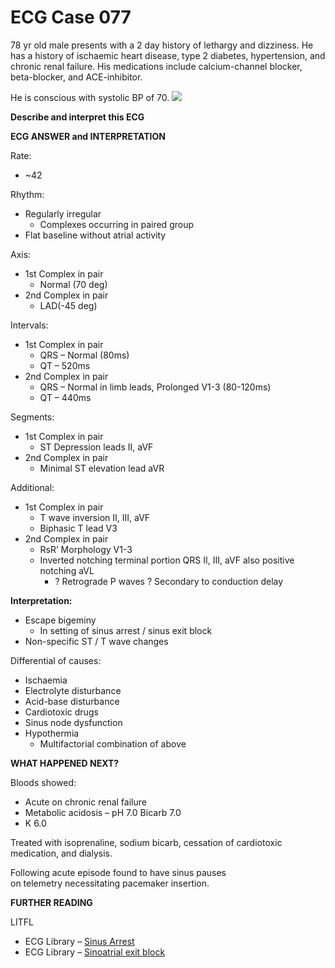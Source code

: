 # ECG Case 077


78 yr old male presents with a 2 day history of lethargy and dizziness. He has a history of ischaemic heart disease, type 2 diabetes, hypertension, and chronic renal failure. His medications include calcium-channel blocker, beta-blocker, and ACE-inhibitor.


He is conscious with systolic BP of 70.
![](https://litfl.com/wp-content/uploads/2018/08/ECG-077-LITFL-Top-100.jpg)



**Describe and interpret this ECG** 

**ECG ANSWER and INTERPRETATION** 


Rate:


- ~42


Rhythm:


- Regularly irregular 
	- Complexes occurring in paired group
- Flat baseline without atrial activity


Axis:


- 1st Complex in pair
	- Normal (70 deg)
- 2nd Complex in pair
	- LAD(-45 deg)


Intervals:


- 1st Complex in pair
	- QRS – Normal (80ms)
	- QT – 520ms
- 2nd Complex in pair
	- QRS – Normal in limb leads, Prolonged V1-3 (80-120ms)
	- QT – 440ms


Segments:




- 1st Complex in pair
	- ST Depression leads II, aVF
- 2nd Complex in pair
	- Minimal ST elevation lead aVR


Additional:




- 1st Complex in pair
	- T wave inversion II, III, aVF
	- Biphasic T lead V3
- 2nd Complex in pair
	- RsR’ Morphology V1-3
	- Inverted notching terminal portion QRS II, III, aVF also positive notching aVL
		- ? Retrograde P waves ? Secondary to conduction delay



**Interpretation:** 

- Escape bigeminy
	- In setting of sinus arrest / sinus exit block
- Non-specific ST / T wave changes


Differential of causes:

- Ischaemia
- Electrolyte disturbance
- Acid-base disturbance
- Cardiotoxic drugs
- Sinus node dysfunction
- Hypothermia
	- Multifactorial combination of above

**WHAT HAPPENED NEXT?** 


Bloods showed:


- Acute on chronic renal failure
- Metabolic acidosis – pH 7.0 Bicarb 7.0
- K 6.0


Treated with isoprenaline, sodium bicarb, cessation of cardiotoxic medication, and dialysis.


Following acute episode found to have sinus pauses on telemetry necessitating pacemaker insertion.

**FURTHER READING** 


LITFL


- ECG Library – [Sinus Arrest](https://litfl.com/sinus-node-dysfunction-sick-sinus-syndrome/)
- ECG Library – [Sinoatrial exit block](https://litfl.com/sinoatrial-exit-block-ecg-library/)

